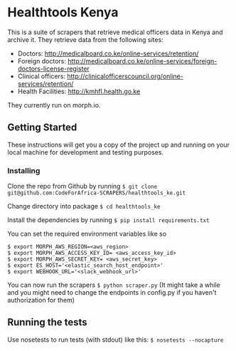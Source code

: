 # Healthtools Kenya

This is a suite of scrapers that retrieve medical officers data in Kenya and archive it.
They retrieve data from the following sites:

- Doctors: http://medicalboard.co.ke/online-services/retention/
- Foreign doctors: http://medicalboard.co.ke/online-services/foreign-doctors-license-register
- Clinical officers: http://clinicalofficerscouncil.org/online-services/retention/
- Health Facilities: http://kmhfl.health.go.ke

They currently run on morph.io.

## Getting Started

These instructions will get you a copy of the project up and running on your local machine for development and testing purposes.

### Installing

Clone the repo from Github by running `$ git clone git@github.com:CodeForAfrica-SCRAPERS/healthtools_ke.git`

Change directory into package `$ cd healthtools_ke`

Install the dependencies by running `$ pip install requirements.txt`

You can set the required environment variables like so
```
$ export MORPH_AWS_REGION=<aws_region>
$ export MORPH_AWS_ACCESS_KEY_ID= <aws_access_key_id>
$ export MORPH_AWS_SECRET_KEY= <aws_secret_key>
$ export ES_HOST='<elastic_search_host_endpoint>'
$ export WEBHOOK_URL='<slack_webhook_url>'
```

You can now run the scrapers `$ python scraper.py` (It might take a while and you might need to change the endpoints in config.py if you haven't authorization for them)

## Running the tests

Use nosetests to run tests (with stdout) like this:
```$ nosetests --nocapture```
